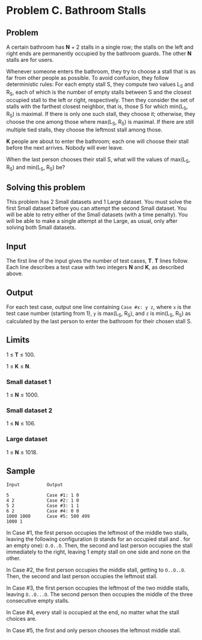 ﻿# Problem C. Bathroom Stalls

## Problem

A certain bathroom has **N** + 2 stalls in a single row; the 
stalls on the left and right ends are permanently occupied by 
the bathroom guards. The other **N** stalls are for users.

Whenever someone enters the bathroom, they try to choose a stall 
that is as far from other people as possible. To avoid confusion,
they follow deterministic rules: For each empty stall S, they 
compute two values L<sub>S</sub> and R<sub>S</sub>, each of which 
is the number of empty stalls between S and the closest occupied 
stall to the left or right, respectively. Then they consider the 
set of stalls with the farthest closest neighbor, that is, those 
S for which min(L<sub>S</sub>, R<sub>S</sub>) is maximal. If there
is only one such stall, they choose it; otherwise, they choose
the one among those where max(L<sub>S</sub>, R<sub>S</sub>) is 
maximal. If there are still multiple tied stalls, they choose 
the leftmost stall among those.

**K** people are about to enter the bathroom; each one will
choose their stall before the next arrives. Nobody will ever leave.

When the last person chooses their stall S, what will the values 
of max(L<sub>S</sub>, R<sub>S</sub>) and 
min(L<sub>S</sub>, R<sub>S</sub>) be?

## Solving this problem

This problem has 2 Small datasets and 1 Large dataset. You must 
solve the first Small dataset before you can attempt the second
Small dataset. You will be able to retry either of the Small
datasets (with a time penalty). You will be able to make a single
attempt at the Large, as usual, only after solving both Small
datasets.

## Input

The first line of the input gives the number of test cases, **T**.
**T** lines follow. Each line describes a test case with two 
integers **N** and **K**, as described above.

## Output

For each test case, output one line containing `Case #x: y z`, 
where `x` is the test case number (starting from 1), `y` is 
max(L<sub>S</sub>, R<sub>S</sub>), and `z` is 
min(L<sub>S</sub>, R<sub>S</sub>) as calculated by the last person 
to enter the bathroom for their chosen stall S.

## Limits

1 ≤ **T** ≤ 100.

1 ≤ **K** ≤ **N**.

### Small dataset 1

1 ≤ **N** ≤ 1000.

### Small dataset 2

1 ≤ **N** ≤ 106.

### Large dataset

1 ≤ **N** ≤ 1018.

## Sample

```
Input          Output 
 
5              Case #1: 1 0
4 2            Case #2: 1 0
5 2            Case #3: 1 1
6 2            Case #4: 0 0
1000 1000      Case #5: 500 499
1000 1
```

In Case #1, the first person occupies the leftmost of the 
middle two stalls, leaving the following configuration (`O` 
stands for an occupied stall and . for an empty one): `O.O..O`.
Then, the second and last person occupies the stall immediately
to the right, leaving 1 empty stall on one side and none on the
other.

In Case #2, the first person occupies the middle stall, getting
to `O..O..O`. Then, the second and last person occupies the leftmost
stall.

In Case #3, the first person occupies the leftmost of the two 
middle stalls, leaving `O..O...O`. The second person then occupies
the middle of the three consecutive empty stalls.

In Case #4, every stall is occupied at the end, no matter what the
stall choices are.

In Case #5, the first and only person chooses the leftmost middle
stall.
